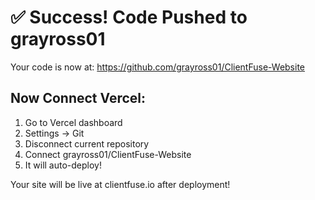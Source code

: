 # ✅ Success! Code Pushed to grayross01

Your code is now at: https://github.com/grayross01/ClientFuse-Website

## Now Connect Vercel:

1. Go to Vercel dashboard
2. Settings → Git
3. Disconnect current repository
4. Connect grayross01/ClientFuse-Website
5. It will auto-deploy!

Your site will be live at clientfuse.io after deployment!

